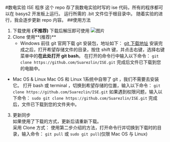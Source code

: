 #数电实验 ISE 程序
这个 repo 存了我数电实验时写的 ise 代码，所有的程序都可以在 basys2 开发板上运行。
运行所需的 .bit 文件位于根目录中。
随着实验的进行，我会逐步更新 repo 内容。
##使用方法
1. 下载使用 **(不推荐)**
	下载后解压即可使用
	![图片](http://ww2.sinaimg.cn/large/006tKfTcly1fejv3cjnqsj30ps0e440d.jp)
	<br>
2. Clone 使用**(推荐)**
	* Windows
		前往 git 官网下载 git 安装包，地址如下：
		[git 下载地址](https://git-scm.com/downloads)
		安装完成之后，打开希望存储文件的目录，按住 shift 键，并点击右键，选择右键菜单中的**在此处打开 git bash**。
		在打开的命令行中输入以下命令：
		`git clone https://github.com/Suarezlin/ISE.git`
		完成后文件已下载到您的电脑中。
		<br>
* Mac OS & Linux
	Mac OS 和 Linux 1系统中自带了 git ，我们不需要去安装它。
	打开 bash 或 terminal ，切换到希望存储的位置，输入以下命令：
	`git clone https://github.com/Suarezlin/ISE.git`
	如果遇到权限问题，输入以下命令：
	`sudo git clone https://github.com/Suarezlin/ISE.git`
	完成后，文件已下载到您的文件夹中。
	<br>
3. 更新同步
	<br>
	如果使用了下载的方式，更新后请重新下载。
	<br>
	采用 Clone 方式：
	使用第二步介绍的方法，打开命令行并切换到下载时的目录，输入命令：
	`git pull` 或
	`sudo git pull`(仅限 Mac OS 与 Linux)
	